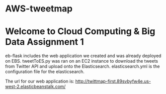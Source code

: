 # AWS-tweetmap

# Welcome to Cloud Computing & Big Data Assignment 1

eb-flask includes the web application we created and was already deployed on EBS.
tweetToES.py was ran on an EC2 instance to download the tweets from Twitter API and upload onto the Elasticsearch.
elasticsearch.yml is the configuration file for the elasticsearch.

The url for our web application is: http://twittmap-first.89svbyfw4e.us-west-2.elasticbeanstalk.com/
